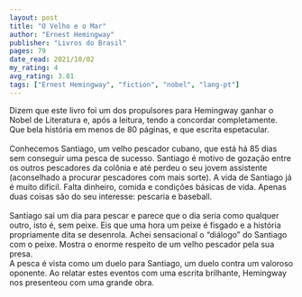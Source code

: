 ```yaml
---
layout: post
title: "O Velho e o Mar"
author: "Ernest Hemingway"
publisher: "Livros do Brasil"
pages: 79
date_read: 2021/10/02
my_rating: 4
avg_rating: 3.81
tags: ["Ernest Hemingway", "fiction", "nobel", "lang-pt"]
---
```


Dizem que este livro foi um dos propulsores para Hemingway ganhar o Nobel de Literatura e, após a leitura, tendo a concordar completamente. Que bela história em menos de 80 páginas, e que escrita espetacular.<br/><br/>Conhecemos Santiago, um velho pescador cubano, que está há 85 dias sem conseguir uma pesca de sucesso. Santiago é motivo de gozação entre os outros pescadores da colônia e até perdeu o seu jovem assistente (aconselhado a procurar pescadores com mais sorte). A vida de Santiago já é muito difícil. Falta dinheiro, comida e condições básicas de vida. Apenas duas coisas são do seu interesse: pescaria e baseball. <br/><br/>Santiago sai um dia para pescar e parece que o dia seria como qualquer outro, isto é, sem peixe. Eis que uma hora um peixe é fisgado e a história propriamente dita se desenrola. Achei sensacional o “diálogo” do Santiago com o peixe. Mostra o enorme respeito de um velho pescador pela sua presa. <br/>A pesca é vista como um duelo para Santiago, um duelo contra um valoroso oponente. Ao relatar estes eventos com uma escrita brilhante, Hemingway nos presenteou com uma grande obra.

